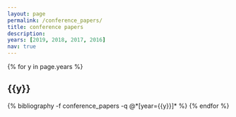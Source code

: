 ```yaml
---
layout: page
permalink: /conference_papers/
title: conference papers
description:
years: [2019, 2018, 2017, 2016]
nav: true
---
```



<div class="publications">

{% for y in page.years %}
  <h2 class="year">{{y}}</h2>
  {% bibliography -f conference_papers -q @*[year={{y}}]* %}
{% endfor %}

</div>
